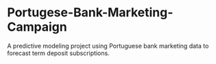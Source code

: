# Portugese-Bank-Marketing-Campaign
A predictive modeling project using Portuguese bank marketing data to forecast term deposit subscriptions.
